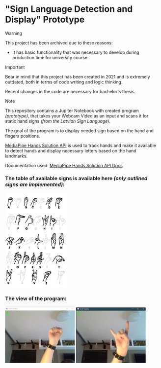 # "Sign Language Detection and Display" Prototype

> [!WARNING]
> This project has been archived due to these reasons:
> - It has basic functionality that was necessary to develop during production time for university course.

> [!IMPORTANT]
> Bear in mind that this project has been created in 2021 and is extremely outdated, both in terms of code writing and logic thinking.
> 
> Recent changes in the code are necessary for bachelor's thesis.

> [!NOTE]
> This repository contains a Jupiter Notebook with created program _(prototype)_, that takes your Webcam Video as an input and scans it for static hand signs _(from the Latvian Sign Language)_.
>
> The goal of the program is to display needed sign based on the hand and fingers positions.

[MediaPipe Hands Solution API](https://github.com/google-ai-edge/mediapipe) is used to track hands and make it available to detect hands and display necessary letters based on the hand landmarks.

Documentation used: [MediaPipe Hands Solution API Docs](https://github.com/google-ai-edge/mediapipe/blob/master/docs/solutions/hands.md)

### The table of available signs is available here _(only outlined signs are implemented)_: 

<img src="https://github.com/Wolferado/IevadsStudijuNozare_HandDetection/blob/main/Images%20for%20Markdown/available_signs.png" width="40%" height="40%" alt="https://github.com/Wolferado/IevadsStudijuNozare_HandDetection/blob/main/Images%20for%20Markdown/available_signs.png">

### The view of the program:

<div align="start">
  
<img src="https://github.com/Wolferado/IevadsStudijuNozare_HandDetection/blob/main/Images%20for%20Markdown/letterA_detection.jpeg" width="45%" height="45%" alt="https://github.com/Wolferado/IevadsStudijuNozare_HandDetection/blob/main/Images%20for%20Markdown/letterA_detection.jpeg">
<img src="https://github.com/Wolferado/IevadsStudijuNozare_HandDetection/blob/main/Images%20for%20Markdown/letterU_detection.jpeg" width="45%" height="45%" alt="https://github.com/Wolferado/IevadsStudijuNozare_HandDetection/blob/main/Images%20for%20Markdown/letterU_detection.jpeg">
  
</div>
